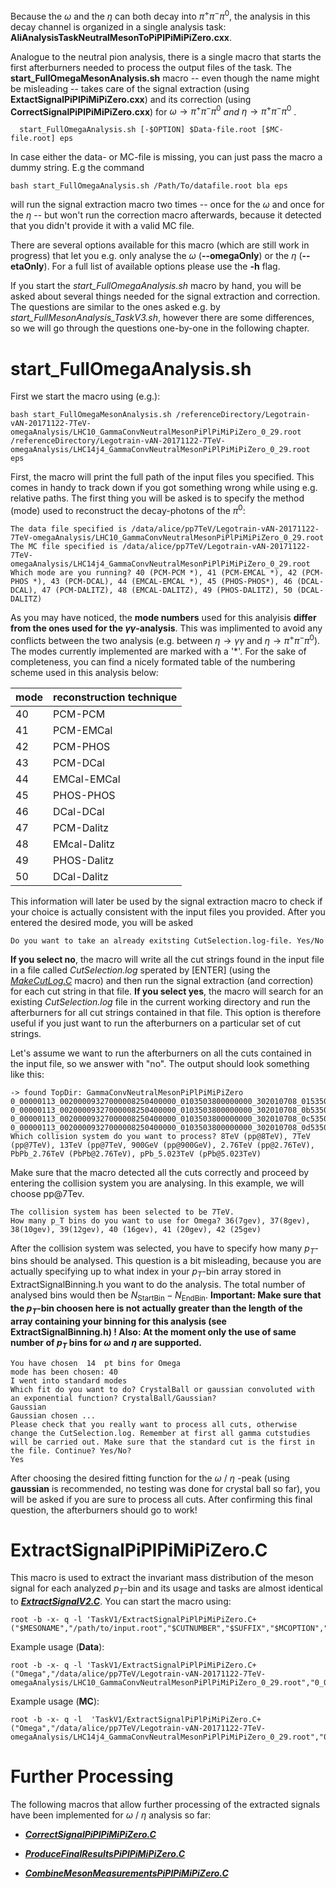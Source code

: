 Because the $\omega$ and the $\eta$ can both decay into $\pi^+\pi^-\pi^0$, the analysis in this decay channel is organized in a single analysis task: **AliAnalysisTaskNeutralMesonToPiPlPiMiPiZero.cxx**.

Analogue to the neutral pion analysis, there is a single macro that starts the first afterburners needed to process the output files of the task. The **start_FullOmegaMesonAnalysis.sh** macro -- even though the name might be misleading -- takes care of the signal extraction (using **ExtactSignalPiPlPiMiPiZero.cxx**) and its correction (using **CorrectSignalPiPlPiMiPiZero.cxx**) for $\omega\rightarrow\pi^+\pi^-\pi^0$ *and* $\eta\rightarrow\pi^+\pi^-\pi^0$ . 

```
  start_FullOmegaAnalysis.sh [-$OPTION] $Data-file.root [$MC-file.root] eps
```
In case either the data- or MC-file is missing, you can just pass the macro a dummy string. E.g the command

```
bash start_FullOmegaAnalysis.sh /Path/To/datafile.root bla eps
```

will run the signal extraction macro two times -- once for the $\omega​$ and once for the $\eta​$ -- but won't run the correction macro afterwards, because it detected that you didn't provide it with a valid MC file. 

There are several options available for this macro (which are still work in progress) that let you e.g. only analyse the $\omega$ (**--omegaOnly**) or the $\eta$ (**--etaOnly**). For a full list of available options please use the **-h** flag.

If you start the *start_FullOmegaAnalysis.sh* macro by hand, you will be asked about several things needed for the signal extraction and correction. The questions are similar to the ones asked e.g. by *start_FullMesonAnalysis_TaskV3.sh*, however there are some differences, so we will go through the questions one-by-one in the following chapter.

# start_FullOmegaAnalysis.sh

First we start the macro using (e.g.):

```
bash start_FullOmegaMesonAnalysis.sh /referenceDirectory/Legotrain-vAN-20171122-7TeV-omegaAnalysis/LHC10_GammaConvNeutralMesonPiPlPiMiPiZero_0_29.root /referenceDirectory/Legotrain-vAN-20171122-7TeV-omegaAnalysis/LHC14j4_GammaConvNeutralMesonPiPlPiMiPiZero_0_29.root eps 
```

First, the macro will print the full path of the input files you specified. This comes in handy to track down if you got something wrong while using e.g. relative paths. The first thing you will be asked is to specify the method (mode) used to reconstruct the decay-photons of the $\pi^0$:

```
The data file specified is /data/alice/pp7TeV/Legotrain-vAN-20171122-7TeV-omegaAnalysis/LHC10_GammaConvNeutralMesonPiPlPiMiPiZero_0_29.root
The MC file specified is /data/alice/pp7TeV/Legotrain-vAN-20171122-7TeV-omegaAnalysis/LHC14j4_GammaConvNeutralMesonPiPlPiMiPiZero_0_29.root
Which mode are you running? 40 (PCM-PCM *), 41 (PCM-EMCAL *), 42 (PCM-PHOS *), 43 (PCM-DCAL), 44 (EMCAL-EMCAL *), 45 (PHOS-PHOS*), 46 (DCAL-DCAL), 47 (PCM-DALITZ), 48 (EMCAL-DALITZ), 49 (PHOS-DALITZ), 50 (DCAL-DALITZ)
```

As you may have noticed, the **mode numbers** used for this analyisis **differ from the ones used for the $\gamma\gamma$-analysis**. This was implimented to avoid any conflicts between the two analysis (e.g. between $\eta\rightarrow\gamma\gamma$ and $\eta\rightarrow\pi^+\pi^-\pi^0$).  The modes currently implemented are marked with a '*'. For the sake of completeness, you can find a nicely formated table of the numbering scheme used in this analysis below:

| mode | reconstruction technique |
| ---- | ------------------------ |
| 40   | PCM-PCM                  |
| 41   | PCM-EMCal                |
| 42   | PCM-PHOS                 |
| 43   | PCM-DCal                 |
| 44   | EMCal-EMCal              |
| 45   | PHOS-PHOS                |
| 46   | DCal-DCal                |
| 47   | PCM-Dalitz               |
| 48   | EMcal-Dalitz             |
| 49   | PHOS-Dalitz              |
| 50   | DCal-Dalitz              |

This information will later be used by the signal extraction macro to check if your choice is actually consistent with the input files you provided. After you entered the desired mode, you will be asked

```
Do you want to take an already exitsting CutSelection.log-file. Yes/No
```

**If you select no**, the macro will write all the cut strings found in the input file in a file called *CutSelection.log* sperated by [ENTER] (using the  [_MakeCutLog.C_](https://gitlab.cern.ch/alice-pcg/AnalysisSoftware/tree/master/TaskV1/MakeCutLog.C) macro) and then run the signal extraction (and correction) for each cut string in that file. **If you select yes**, the macro will search for an existing *CutSelection.log* file in the current working directory and run the afterburners for all cut strings contained in that file. This option is therefore useful if you just want to run the afterburners on a particular set of cut strings. 

Let's assume we want to run the afterburners on all the cuts contained in the input file, so we answer with "no". The output should look something like this:

```
-> found TopDir: GammaConvNeutralMesonPiPlPiMiPiZero
0_00000113_00200009327000008250400000_0103503800000000_302010708_0153503000000000
0_00000113_00200009327000008250400000_0103503800000000_302010708_0b53503000000000
0_00000113_00200009327000008250400000_0103503800000000_302010708_0c53503000000000
0_00000113_00200009327000008250400000_0103503800000000_302010708_0d53503000000000
Which collision system do you want to process? 8TeV (pp@8TeV), 7TeV (pp@7TeV), 13TeV (pp@7TeV, 900GeV (pp@900GeV), 2.76TeV (pp@2.76TeV), PbPb_2.76TeV (PbPb@2.76TeV), pPb_5.023TeV (pPb@5.023TeV)
```

Make sure that the macro detected all the cuts correctly and proceed by entering the collision system you are analysing. In this example, we will choose pp@7Tev.

```
The collision system has been selected to be 7TeV.
How many p_T bins do you want to use for Omega? 36(7gev), 37(8gev), 38(10gev), 39(12gev), 40 (16gev), 41 (20gev), 42 (25gev)
```

 After the collision system was selected, you have to specify how many $p_T$-bins should be analysed. This question is a bit misleading, because you are actually specifying up to what index in your $p_T$-bin array stored in ExtractSignalBinning.h you want to do the analysis. The total number of analysed bins would then be $N_{\text{StartBin}}-N_{\text{EndBin}}$. **Important: Make sure that the $p_T$-bin choosen here is not actually greater than the length of the array containing your binning for this analysis (see ExtractSignalBinning.h) !  Also: At the moment only the use of same number of $p_T$ bins for $\omega$ and $\eta$  are supported.** 

```
You have chosen  14  pt bins for Omega
mode has been chosen: 40 
I went into standard modes
Which fit do you want to do? CrystalBall or gaussian convoluted with an exponential function? CrystalBall/Gaussian?
Gaussian
Gaussian chosen ...
Please check that you really want to process all cuts, otherwise change the CutSelection.log. Remember at first all gamma cutstudies will be carried out. Make sure that the standard cut is the first in the file. Continue? Yes/No?
Yes
```

After choosing the desired fitting function for the $\omega$ / $\eta$ -peak (using **gaussian** is recommended, no testing was done for crystal ball so far), you will be asked if you are sure to process all cuts. After confirming this final question, the afterburners should go to work!

# ExtractSignalPiPlPiMiPiZero.C

This macro is used to extract the invariant mass distribution of the meson signal for each analyzed $p_T$-bin and its usage and tasks are almost identical to [_**ExtractSignalV2.C**_](https://gitlab.cern.ch/alice-pcg/AnalysisSoftware/tree/master/TaskV1/ExtractSignalV2.C). You can start the macro using:

```
root -b -x- q -l 'TaskV1/ExtractSignalPiPlPiMiPiZero.C+("$MESONAME","/path/to/input.root","$CUTNUMBER","$SUFFIX","$MCOPTION","$ENERGY","Gaussian","","","",$NPTBINS,$OPTIONADDSIG,$MODE)'

```

Example usage (**Data**):

```
root -b -x- q -l 'TaskV1/ExtractSignalPiPlPiMiPiZero.C+("Omega","/data/alice/pp7TeV/Legotrain-vAN-20171122-7TeV-omegaAnalysis/LHC10_GammaConvNeutralMesonPiPlPiMiPiZero_0_29.root","0_00000113_00200009327000008250400000_0103503800000000_302010708_0d53503000000000","pdf","kFALSE","7TeV","Gaussian","","","",14,kFALSE,40)'

```

Example usage (**MC**):

```
root -b -x- q -l  'TaskV1/ExtractSignalPiPlPiMiPiZero.C+("Omega","/data/alice/pp7TeV/Legotrain-vAN-20171122-7TeV-omegaAnalysis/LHC14j4_GammaConvNeutralMesonPiPlPiMiPiZero_0_29.root","0_00000113_00200009327000008250400000_0103503800000000_302010708_0d53503000000000","pdf","kTRUE","7TeV","Gaussian","","","",14,kFALSE,40)'

```

# Further Processing

The following macros that allow further processing of the extracted signals have been implemented for $\omega$ / $\eta$ analysis so far:

- [**_CorrectSignalPiPlPiMiPiZero.C_**](https://gitlab.cern.ch/alice-pcg/AnalysisSoftware/tree/master/TaskV1/CorrectSignalPiPlPiMiPiZero.C)

- [**_ProduceFinalResultsPiPlPiMiPiZero.C_**](https://gitlab.cern.ch/alice-pcg/AnalysisSoftware/tree/master/TaskV1/ProduceFinalResultsPiPlPiMiPiZero.C)

- [**_CombineMesonMeasurementsPiPlPiMiPiZero.C_**](https://gitlab.cern.ch/alice-pcg/AnalysisSoftware/tree/master/CombineMesonMeasurementsPiPlPiMiPiZero.C)

  ​

